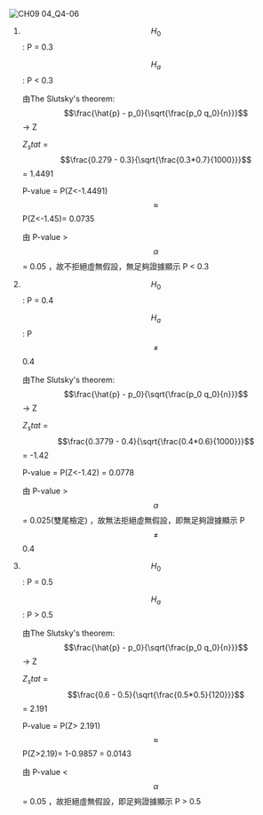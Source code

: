 ![CH09 04_Q4-06](https://github.com/user-attachments/assets/d1e1229b-854e-419c-9b89-209a64c7947a)




1. $$H_0$$ : P = 0.3
   
   $$H_a$$ : P < 0.3

   由The Slutsky's theorem: $$\frac{\hat{p} - p_0}{\sqrt{\frac{p_0 q_0}{n}}}$$ -> Z

   $Z_stat$ = $$\frac{0.279 - 0.3}{\sqrt{\frac{0.3*0.7}{1000}}}$$ = 1.4491

   P-value = P(Z<-1.4491) $$\approx$$ P(Z<-1.45)= 0.0735

   由 P-value > $$\alpha$$ = 0.05 ，故不拒絕虛無假設，無足夠證據顯示 P < 0.3


2. $$H_0$$ : P = 0.4
   
   $$H_a$$ : P $$\ne$$ 0.4

   由The Slutsky's theorem: $$\frac{\hat{p} - p_0}{\sqrt{\frac{p_0 q_0}{n}}}$$ -> Z

   $Z_stat$ = $$\frac{0.3779 - 0.4}{\sqrt{\frac{0.4*0.6}{1000}}}$$ = -1.42

   P-value = P(Z<-1.42) = 0.0778

   由 P-value > $$\alpha$$ = 0.025(雙尾檢定) ，故無法拒絕虛無假設，即無足夠證據顯示 P $$\ne$$ 0.4

4. $$H_0$$ : P = 0.5
   
   $$H_a$$ : P > 0.5

   由The Slutsky's theorem: $$\frac{\hat{p} - p_0}{\sqrt{\frac{p_0 q_0}{n}}}$$ -> Z

   $Z_stat$ = $$\frac{0.6 - 0.5}{\sqrt{\frac{0.5*0.5}{120}}}$$ = 2.191

   P-value = P(Z> 2.191) $$\approx$$ P(Z>2.19)= 1-0.9857 = 0.0143

   由 P-value < $$\alpha$$ = 0.05 ，故拒絕虛無假設，即足夠證據顯示 P > 0.5
